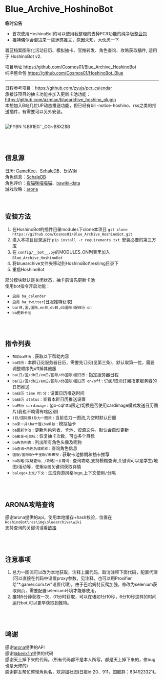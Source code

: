 # Blue_Archive_HoshinoBot
  
**临时公告**
- 首次使用HoshinoBot的可以使用我整理的去掉PCR功能的纯净版[整合包](https://github.com/Cosmos01/HoshinoBot_Blue)
- 推特偶尔会混进来一些迷惑推文，原因未知，大伙忍一下
  
碧蓝档案图形化活动日历、模拟抽卡、官推转发、角色查询、攻略获取插件, 适用于 HoshinoBot v2.  

项目地址  https://github.com/Cosmos01/Blue_Archive_HoshinoBot  
纯净整合包  https://github.com/Cosmos01/HoshinoBot_Blue

-------------
  
日程参考项目：https://github.com/zyujs/pcr_calendar  
承接该项目的抽卡功能并加入更新卡池功能：https://github.com/azmiao/bluearchive_hoshino_plugin  
本想加入B站几位UP动态推送功能，但已经有bili-notice-hoshino、rss之类的推送插件，有需要可以另外安装。
<br><br>

![FYBN %B61EG``_OG~B8XZ$B](https://user-images.githubusercontent.com/37209685/165712652-5b221387-f0cc-41c2-9b6c-9b6b76063ed5.PNG)

<br><br>
## 信息源
日历: [GameKee](https://ba.gamekee.com/)、[SchaleDB](https://lonqie.github.io/SchaleDB/)、[EnWiki](https://bluearchive.wiki/wiki/Main_Page)  
角色信息：[SchaleDB](https://lonqie.github.io/SchaleDB/)   
角色评价：[夜猫咪喵喵猫](https://space.bilibili.com/425535005)、[bawiki-data](https://github.com/lgc-NB2Dev/bawiki-data)   
游戏攻略：[arona](https://doc.arona.diyigemt.com/api/)  
<br><br>
## 安装方法

1. 在HoshinoBot的插件目录modules下clone本项目 `git clone https://github.com/Cosmos01/Blue_Archive_HoshinoBot.git`
2. 进入本项目目录运行 `pip install -r requirements.txt `安装必要的第三方库
3. 在 `config/__bot__.py`的MODULES_ON列表里加入 `Blue_Archive_HoshinoBot`
4. 将bluearchive文件夹移动到HoshinoBot\res\img目录下
5. 重启HoshinoBot

部分模块默认是关闭状态，抽卡前请先更新卡池  
使用bot指令开启功能：  
- `启用 ba_calendar`
- `启用 ba_twitter`(日服推特获取)  
- `ba(日,国,国际,en日,db日,db国际)服日历 on`
- `ba更新卡池` 

<br><br>
## 指令列表
- `帮助ba日历` : 获取以下帮助内容
- `ba日历` : 本群订阅服务器日历，需要先订阅(见第三条)，默认取第一位，需要调整顺序先off掉其他服
- `ba(日/国/db日/en日/国际/db国际)服日历` : 指定服务器日程
- `ba(日/国/db日/en日/国际/db国际)服日历 on/off` : 订阅/取消订阅指定服务器的日历推送
- `ba日历 time 时:分` : 设置日历推送时间
- `ba日历 status` : 查看本群日历推送设置
- `ba日历 cardimage` : (go-cqhttp限定)切换是否使用cardimage模式发送日历图片(我也不晓得有啥区别)
- `(日/国际服)总力一图流` : 当前总力一图流,为空时默认日服
- `ba来一井\ba十连\ba单抽` : 模拟抽卡
- `ba更新卡池` : 更新角色列表、卡池、资源文件，默认会自动更新
- `ba氪金+@目标` : 恢复抽卡次数，可@多个目标
- `ba角色列表` : 列出所有角色头像及昵称
- `ba查询+角色名或昵称` : 查询角色信息
- `国服/国际服+千里眼/未来视` : 获取卡池排期和抽卡推荐
- `ba攻略(攻略查询、/攻略)+关键词` : 查询攻略,支持模糊查询,关键词可以是学生/地图/活动等，使用`杂图`关键词获取详情 
- `balogo+上文/下文` : 生成你游风格logo,上下文使用`/`分隔

<br><br>
## ARONA攻略查询
  感谢arona提供的api，使用本地缓存+hash校验，位置在`HoshinoBot\res\img\bluearchive\wiki`  
  支持查询的关键词请看[链接](https://doc.arona.diyigemt.com/command/manual#%E5%AD%A6%E7%94%9F%E4%B8%8E%E4%B8%BB%E7%BA%BF%E5%9C%B0%E5%9B%BE%E6%94%BB%E7%95%A5%E7%B3%BB%E5%88%97)    

<br><br>
## 注意事项  
1. 总力一图流可以改为本地获取，注释上面代码，取消注释下面代码，配置代理(可以直接在代码中设置proxy参数，见注释，也可以用Proxifier给"*.gamer.com.tw"设置代理)。由于巴哈姆特反爬加强，修改为selenium获取网页，需要配置selenium环境才能够使用。
2. 推特5分钟获取一次，01分时获取，可以在诸如1分10秒，6分10秒这样的时间运行bot,可以更早获取到推特。

<br><br>
## 鸣谢
感谢[arona](https://doc.arona.diyigemt.com/api/)提供的API    
感谢[@benx1n](https://github.com/benx1n)提供的代码    
感谢天上掉下来的代码。(所有代码都不是本人所写，都是天上掉下来的，修bug也是天修的)    
感谢群友帮忙整理角色名，欢迎加社团(日服id:20、911，国服群：834923321)。    


